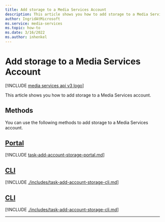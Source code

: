 ```yaml
---
title: Add storage to a Media Services Account
description: This article shows you how to add storage to a Media Services account.
author: IngridAtMicrosoft
ms.service: media-services
ms.topic: how-to
ms.date: 3/16/2022
ms.author: inhenkel
---
```

# Add storage to a Media Services Account

[!INCLUDE [media services api v3 logo](./includes/v3-hr.md)]

This article shows you how to add storage to a Media Services account.

## Methods

You can use the following methods to add storage to a Media Services account.

## [Portal](#tab/portal/)

[!INCLUDE [task-add-account-storage-portal.md](./includes/task-add-account-storage-portal.md)]

## [CLI](#tab/cli/)

[!INCLUDE [./includes/task-add-account-storage-cli.md](./includes/task-add-account-storage-cli.md)]

## [CLI](#tab/cli/)

[!INCLUDE [./includes/task-add-account-storage-cli.md](./includes/task-add-account-storage-rest.md)]

---
